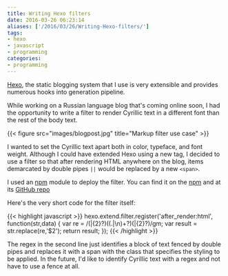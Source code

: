 ```yaml
---
title: Writing Hexo filters
date: 2016-03-26 06:23:14
aliases: ['/2016/03/26/Writing-Hexo-filters/']
tags:
- hexo
- javascript
- programming
categories:
- programming
---
```

[Hexo](https://hexo.io/), the static blogging system that I use is very extensible and provides numerous hooks into generation pipeline.

While working on a Russian language blog that's coming online soon, I had the opportunity to write a filter to render Cyrillic text in a different font than the rest of the body text.

{{< figure src="images/blogpost.jpg" title="Markup filter use case" >}}

I wanted to set the Cyrillic text apart both in color, typeface, and font weight. Although I could have extended Hexo using a new tag, I decided to use a filter so that after rendering HTML anywhere on the blog, items demarcated by double pipes `||` would be replaced by a new `<span>`.

I used an [npm](https://www.npmjs.com/package/hexo-filter-russify) module to deploy the filter. You can find it on the [npm](https://www.npmjs.com/package/hexo-filter-russify) and at its [GitHub repo](https://github.com/NSBum/hexo-filter-russify)

Here's the very short code for the filter itself:

{{< highlight javascript >}}
hexo.extend.filter.register('after_render:html', function(str,data) {
    var re = /(\|{2}?)((.|\n)+?)(\|{2}?)/gm;
    var result = str.replace(re,'<span class="rsb">$2</span>');
    return result;
});
{{< /highlight >}}

The regex in the second line just identifies a block of text fenced by double pipes and replaces it with a span with the class that specifies the styling to be applied. In the future, I'd like to identify Cyrillic text with a regex and not have to use a fence at all.                               
